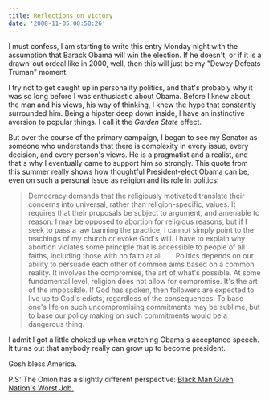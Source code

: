 ```yaml
---
title: Reflections on victory
date: '2008-11-05 00:50:26'
---
```



I must confess, I am starting to write this entry Monday night with the assumption that Barack Obama will win the election. If he doesn't, or if it is a drawn-out ordeal like in 2000, well, then this will just be my "Dewey Defeats Truman" moment.

I try not to get caught up in personality politics, and that's probably why it was so long before I was enthusiastic about Obama. Before I knew about the man and his views, his way of thinking, I knew the hype that constantly surrounded him. Being a hipster deep down inside, I have an instinctive aversion to popular things. I call it the *Garden State* effect.

But over the course of the primary campaign, I began to see my Senator as someone who understands that there is complexity in every issue, every decision, and every person's views. He is a pragmatist and a realist, and that's why I eventually came to support him so strongly. This quote from this summer really shows how thoughtful President-elect Obama can be, even on such a personal issue as religion and its role in politics:

> Democracy demands that the religiously motivated translate their concerns into universal, rather than religion-specific, values. It requires that their proposals be subject to argument, and amenable to reason. I may be opposed to abortion for religious reasons, but if I seek to pass a law banning the practice, I cannot simply point to the teachings of my church or evoke God's will. I have to explain why abortion violates some principle that is accessible to people of all faiths, including those with no faith at all . . . Politics depends on our ability to persuade each other of common aims based on a common reality. It involves the compromise, the art of what's possible. At some fundamental level, religion does not allow for compromise. It's the art of the impossible. If God has spoken, then followers are expected to live up to God's edicts, regardless of the consequences. To base one's life on such uncompromising commitments may be sublime, but to base our policy making on such commitments would be a dangerous thing.

I admit I got a little choked up when watching Obama's acceptance speech. It turns out that anybody really can grow up to become president.

Gosh bless America.

P.S: The Onion has a slightly different perspective: [Black Man Given Nation's Worst Job.](http://www.theonion.com/content/news_briefs/black_man_given_nations)


